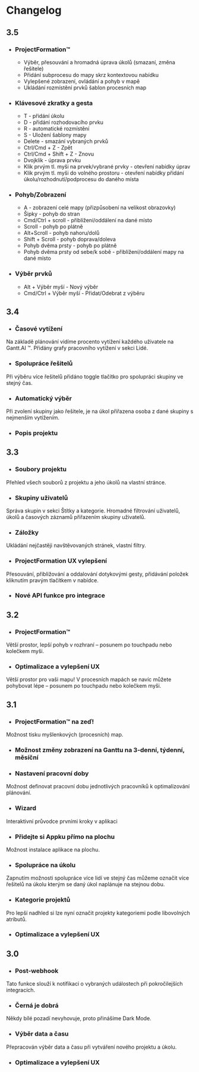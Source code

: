 # Changelog

## 3.5

* ### ProjectFormation™
	* Výběr, přesouvání a hromadná úprava úkolů (smazaní, změna řešitele)
	* Přidání subprocesu do mapy skrz kontextovou nabídku
	* Vylepšené zobrazení, ovládání a pohyb v mapě
	* Ukládání rozmístění prvků šablon procesních map

* ### Klávesové zkratky a gesta
	* T - přidání úkolu
	* D - přidání rozhodovacího prvku
	* R - automatické rozmístění
	* S - Uložení šablony mapy
	* Delete - smazání vybraných prvků
	* Ctrl/Cmd + Z - Zpět
	* Ctrl/Cmd + Shift + Z - Znovu
	* Dvojklik - úprava prvku
	* Klik prvým tl. myši na prvek/vybrané prvky - otevření nabídky úprav
	* Klik prvým tl. myši do volného prostoru - otevření nabídky přidání úkolu/rozhodnutí/podprocesu do daného místa


* ### Pohyb/Zobrazení
	* A - zobrazení celé mapy (přizpůsobení na velikost obrazovky)
	* Šipky - pohyb do stran
	* Cmd/Ctrl + scroll - přiblížení/oddálení na dané místo
	* Scroll - pohyb po plátně
	* Alt+Scroll - pohyb nahoru/dolů
	* Shift + Scroll - pohyb doprava/doleva
	* Pohyb dvěma prsty - pohyb po plátně
	* Pohyb dvěma prsty od sebe/k sobě - přiblížení/oddálení mapy na dané místo


* ### Výběr prvků
	* Alt + Výběr myší - Nový výběr
	* Cmd/Ctrl + Výběr myší - Přidat/Odebrat z výběru


## 3.4

* ### Časové vytížení
Na základě plánování vidíme procento vytížení každého uživatele na Gantt.AI ™. Přidány grafy pracovního vytížení v sekci Lidé.

* ### Spolupráce řešitelů
Při výběru více řešitelů přidáno toggle tlačítko pro spolupráci skupiny ve stejný čas.

* ### Automatický výběr
Při zvolení skupiny jako řešitele, je na úkol přiřazena osoba z dané skupiny s nejmenším vytížením.

* ### Popis projektu

## 3.3

* ### Soubory projektu
Přehled všech souborů z projektu a jeho úkolů na vlastní stránce.

* ### Skupiny uživatelů
Správa skupin v sekci Štítky a kategorie. Hromadné filtrování uživatelů, úkolů a časových záznamů přiřazením skupiny uživatelů.

* ### Záložky
Ukládání nejčastěji navštěvovaných stránek, vlastní filtry.

* ### ProjectFormation UX vylepšení
Přesouvání, přibližování a oddalování dotykovými gesty, přidávání položek kliknutím pravým tlačítkem v nabídce.

* ### Nové API funkce pro integrace

## 3.2

* ### ProjectFormation™
Větší prostor, lepší pohyb v rozhraní – posunem po touchpadu nebo kolečkem myši.

* ### Optimalizace a vylepšení UX
Větší prostor pro vaši mapu! V procesních mapách se navíc můžete pohybovat lépe – posunem po touchpadu nebo kolečkem myši.

## 3.1

* ### ProjectFormation™ na zeď!
Možnost tisku myšlenkových (procesních) map.

* ### Možnost změny zobrazení na Ganttu na 3-denní, týdenní, měsíční

* ### Nastavení pracovní doby
Možnost definovat pracovní dobu jednotlivých pracovníků k optimalizování plánování.

* ### Wizard
Interaktivní průvodce prvními kroky v aplikaci

* ### Přidejte si Appku přímo na plochu
Možnost instalace aplikace na plochu.

* ### Spolupráce na úkolu
Zapnutím možnosti spolupráce více lidí ve stejný čas můžeme označit více řešitelů na úkolu kterým se daný úkol naplánuje na stejnou dobu.

* ### Kategorie projektů
Pro lepší nadhled si lze nyní označit projekty kategoriemi podle libovolných atributů.

* ### Optimalizace a vylepšení UX

## 3.0

* ### Post-webhook
Tato funkce slouží k notifikaci o vybraných událostech při pokročilejších integracích.

* ### Černá je dobrá
Někdy bílé pozadí nevyhovuje, proto přinášíme Dark Mode.

* ### Výběr data a času
Přepracován výběr data a času při vytváření nového projektu a úkolu.

* ### Optimalizace a vylepšení UX
